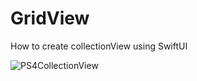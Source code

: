 # GridView
How to create collectionView using SwiftUI



![PS4CollectionView](https://user-images.githubusercontent.com/62072824/102302291-bfba0300-3f7e-11eb-9f99-0e4dcf189585.jpg)

